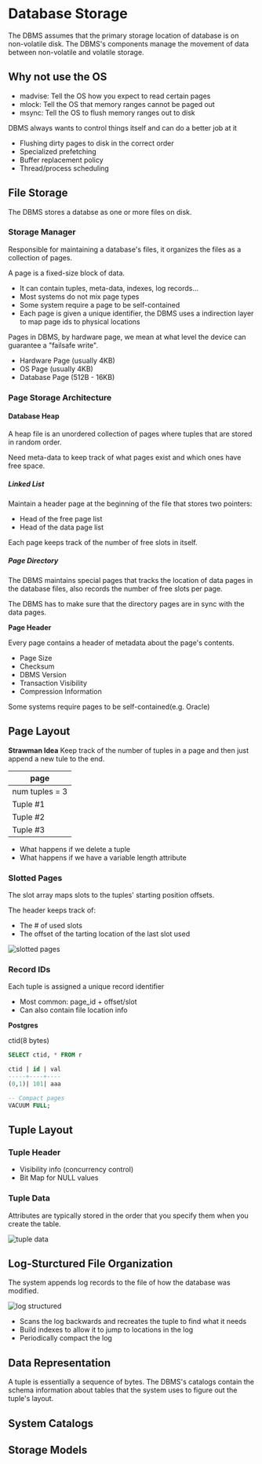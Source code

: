 # Database Storage

The DBMS assumes that the primary storage location of database is on non-volatile disk. The DBMS's components manage the movement of data between non-volatile and volatile storage.

## Why not use the OS

- madvise: Tell the OS how you expect to read certain pages
- mlock: Tell the OS that memory ranges cannot be paged out
- msync: Tell the OS to flush memory ranges out to disk

DBMS always wants to control things itself and can do a better job at it

- Flushing dirty pages to disk in the correct order
- Specialized prefetching
- Buffer replacement policy
- Thread/process scheduling

## File Storage

The DBMS stores a databse as one or more files on disk.

### Storage Manager

Responsible for maintaining a database's files, it organizes the files as a collection of pages.

A page is a fixed-size block of data.

- It can contain tuples, meta-data, indexes, log records...
- Most systems do not mix page types
- Some system require a page to be self-contained
- Each page is given a unique identifier, the DBMS uses a indirection layer to map page ids to physical locations

Pages in DBMS, by hardware page, we mean at what level the device can guarantee a "failsafe write".

- Hardware Page (usually 4KB)
- OS Page (usually 4KB)
- Database Page (512B - 16KB)

### Page Storage Architecture

#### Database Heap

A heap file is an unordered collection of pages where tuples that are stored in random order.

Need meta-data to keep track of what pages exist and which ones have free space.

##### Linked List

Maintain a header page at the beginning of the file that stores two pointers:

- Head of the free page list
- Head of the data page list

Each page keeps track of the number of free slots in itself.

##### Page Directory

The DBMS maintains special pages that tracks the location of data pages in the database files, also records the number of free slots per page.

The DBMS has to make sure that the directory pages are in sync with the data pages.

**Page Header**

Every page contains a header of metadata about the page's contents.

- Page Size
- Checksum
- DBMS Version
- Transaction Visibility
- Compression Information

Some systems require pages to be self-contained(e.g. Oracle)

## Page Layout

**Strawman Idea**
Keep track of the number of tuples in a page and then just append a new tule to the end.

|page|
|---|
|num tuples = 3|
|Tuple #1|
|Tuple #2|
|Tuple #3|

- What happens if we delete a tuple
- What happens if we have a variable length attribute

### Slotted Pages

The slot array maps slots to the tuples' starting position offsets.

The header keeps track of:

- The # of used slots
- The offset of the tarting location of the last slot used

![slotted pages](./images/slotted_pages.png)

### Record IDs

Each tuple is assigned a unique record identifier

- Most common: page_id + offset/slot
- Can also contain file location info

**Postgres**

ctid(8 bytes)
```sql
SELECT ctid, * FROM r

ctid | id | val
-----+----+----
(0,1)| 101| aaa

-- Compact pages
VACUUM FULL;
```

## Tuple Layout

### Tuple Header

- Visibility info (concurrency control)
- Bit Map for NULL values

### Tuple Data

Attributes are typically stored in the order that you specify them when you create the table.

![tuple data](./images/tuple_data.png)


## Log-Sturctured File Organization

The system appends log records to the file of how the database was modified.

![log structured](./images/log_structured.png)

- Scans the log backwards and recreates the tuple to find what it needs
- Build indexes to allow it to jump to locations in the log
- Periodically compact the log

## Data Representation

A tuple is essentially a sequence of bytes. The DBMS's catalogs contain the schema information about tables that the system uses to figure out the tuple's layout.



## System Catalogs


## Storage Models

